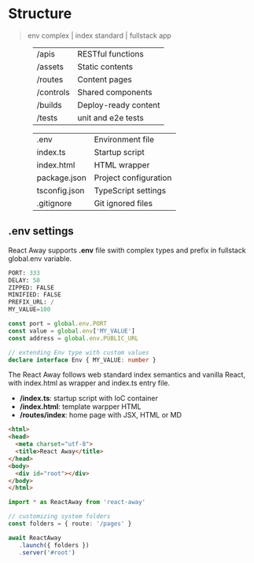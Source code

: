 <script src='../@assets/js/index.js'></script>
<style>@import url(structure.css);</style> 

# Structure
> env complex | index standard | fullstack app

<section style='margin: 0 50px;' cols='2'><aside class='infos'>
   
|           |                      |
| --------- | -------------------- |
| /apis     | RESTful functions    |
| /assets   | Static contents      |
| /routes   | Content pages        |
| /controls | Shared components    |
| /builds   | Deploy-ready content |
| /tests    | unit and e2e tests   |

</aside><aside class='infos'>
   
|               |                       |
| ------------- | --------------------- |
| .env          | Environment file      |
| index.ts      | Startup script        |
| index.html    | HTML wrapper          |
| package.json  | Project configuration |
| tsconfig.json | TypeScript settings   |
| .gitignore    | Git ignored  files    |

</aside></section>

## .env settings

React Away supports **.env** file swith complex types and prefix in fullstack global.env variable. 

<aside cols='2:5' style='margin-bottom: 10px'>

```py
PORT: 333
DELAY: 50
ZIPPED: FALSE
MINIFIED: FALSE
PREFIX_URL: /
MY_VALUE=100 
```

```ts
const port = global.env.PORT
const value = global.env['MY_VALUE']
const address = global.env.PUBLIC_URL

// extending Env type with custom values
declare interface Env { MY_VALUE: number }
```

</aside> 

<aside id='standard' cols='2'>
 
The React Away follows web standard index semantics and vanilla React, with index.html as wrapper and index.ts entry file.
  
* **/index.ts**: startup script with IoC container
* **/index.html**: template warpper HTML
* **/routes/index**: home page with JSX, HTML or MD
 
</aside>

<aside cols='4:5'>

```html
<html>
<head> 
  <meta charset="utf-8">
  <title>React Away</title>
</head>
<body>
  <div id="root"></div>
</body>
</html>
```

```ts
import * as ReactAway from 'react-away'

// customizing system folders
const folders = { route: '/pages' }

await ReactAway
   .launch({ folders })
   .server('#root')  
```

</aside>